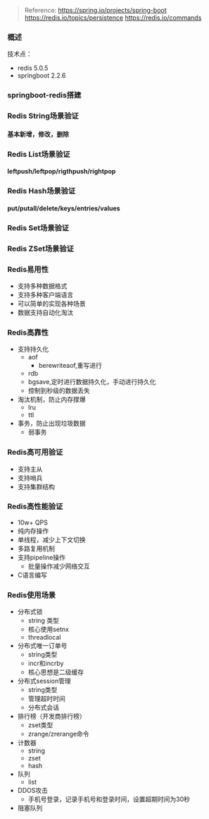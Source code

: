 >Reference:
>https://spring.io/projects/spring-boot
>https://redis.io/topics/persistence
>https://redis.io/commands

### 概述
技术点：
- redis 5.0.5
- springboot 2.2.6

### springboot-redis搭建
### Redis String场景验证
#### 基本新增，修改，删除

### Redis List场景验证
#### leftpush/leftpop/rigthpush/rightpop

### Redis Hash场景验证
#### put/putall/delete/keys/entries/values

### Redis Set场景验证
### Redis ZSet场景验证

### Redis易用性
  - 支持多种数据格式
  - 支持多种客户端语言
  - 可以简单的实现各种场景
  - 数据支持自动化淘汰
### Redis高靠性
   - 支持持久化
     - aof
        - berewriteaof,重写进行
     - rdb
      - bgsave,定时进行数据持久化，手动进行持久化
     - 控制到秒级的数据丢失
   - 淘汰机制，防止内存撑爆
     - lru
     - ttl
   - 事务，防止出现垃圾数据
     - 弱事务
### Redis高可用验证
   - 支持主从
   - 支持哨兵
   - 支持集群结构
  
### Redis高性能验证
   - 10w+ QPS
   - 纯内存操作
   - 单线程，减少上下文切换
   - 多路复用机制
   - 支持pipeline操作
     - 批量操作减少网络交互
   - C语言编写
### Redis使用场景
 - 分布式锁
   - string 类型
   - 核心使用setnx
   - threadlocal
 - 分布式唯一订单号
   - string类型
   - incr和incrby
   - 核心思想是二级缓存
 - 分布式session管理
   - string类型 
   - 管理超时时间
   - 分布式会话
 - 排行榜（开发商排行榜）
   - zset类型
   - zrange/zrerange命令
 - 计数器
   - string
   - zset
   - hash
 - 队列
   - list
 - DDOS攻击
   - 手机号登录，记录手机号和登录时间，设置超期时间为30秒
 - 阻塞队列